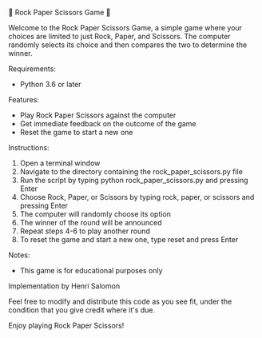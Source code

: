 🌟 Rock Paper Scissors Game 🌟

Welcome to the Rock Paper Scissors Game, a simple game where your choices are limited to just Rock, Paper, and Scissors. The computer randomly selects its choice and then compares the two to determine the winner.

Requirements:
- Python 3.6 or later

Features:

- Play Rock Paper Scissors against the computer
- Get immediate feedback on the outcome of the game
- Reset the game to start a new one

Instructions:

1. Open a terminal window
2. Navigate to the directory containing the rock_paper_scissors.py file
3. Run the script by typing python rock_paper_scissors.py and pressing Enter
4. Choose Rock, Paper, or Scissors by typing rock, paper, or scissors and pressing Enter
5. The computer will randomly choose its option
6. The winner of the round will be announced
7. Repeat steps 4-6 to play another round
8. To reset the game and start a new one, type reset and press Enter

Notes:
- This game is for educational purposes only

Implementation by Henri Salomon

Feel free to modify and distribute this code as you see fit, under the condition that you give credit where it's due.

Enjoy playing Rock Paper Scissors!